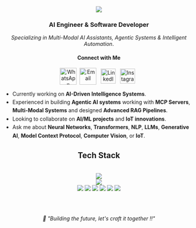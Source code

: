 
<h1 align="center">
  <a href="https://git.io/typing-svg">
    <img src="https://readme-typing-svg.herokuapp.com/?font=Righteous&size=35&center=true&vCenter=true&width=600&height=70&duration=4000&lines=console.log('Hi+there+!!!');const+developer+=+'Sharan+Kumar+R';while(coding)+{+create()+};if(passionate)+return+true;" />
  </a>
</h1>


<div align="center">

### AI Engineer & Software Developer
*Specializing in Multi-Modal AI Assistants, Agentic Systems & Intelligent Automation*.

</div>
<h4 align="center">Connect with Me</h4>
<p align="center">
  <a title="WhatsApp" href="https://wa.me/9344780554" target="_blank"><img align="center" src="https://upload.wikimedia.org/wikipedia/commons/6/6b/WhatsApp.svg" alt="WhatsApp" height="45" width="45" /></a>&nbsp;
  <a title="Email" href="mailto:sharankumarjl723@gmail.com" target="_blank"><img align="center" src="https://skillicons.dev/icons?i=gmail" alt="Email" height="45" width="45" /></a>
  &nbsp;
  <a title="LinkedIn" href="https://www.linkedin.com/in/sharan-kumar-r-1ba00124b/" target="_blank"><img align="center" src="https://skillicons.dev/icons?i=linkedin" alt="LinkedIn" height="40" width="40" /></a>
  &nbsp;
    <a title="Instagram" href="https://www.instagram.com/_sharan._.kumar_/" target="_blank"><img align="center" src="https://skillicons.dev/icons?i=instagram" alt="Instagram" height="40" width="40" /></a>
  &nbsp;



<ul style="max-width: 600px; margin: auto; padding-left: 20px; line-height: 1.6;">
  <li>Currently working on <b>AI-Driven Intelligence Systems</b>.</li>
  <li>Experienced in building <b>Agentic AI systems</b> working with <b>MCP Servers</b>, <b>Multi-Modal Systems</b> and designed <b>Advanced RAG Pipelines</b>.</li>
  <li>Looking to collaborate on <b>AI/ML projects</b> and <b>IoT innovations</b>.</li>
  <li>Ask me about <b>Neural Networks</b>, <b>Transformers</b>, <b>NLP</b>, <b>LLMs</b>, <b>Generative AI</b>, <b>Model Context Protocol</b>, <b>Computer Vision</b>, or <b>IoT</b>.</li>
</ul>


<h2 align="center"> Tech Stack </h2>
<br/>
<div align="center">
    <img src="https://skillicons.dev/icons?i=python,java,javascript,nodejs,expressjs,flask,fastapi,sqlite,git,opencv,arduino" /><br>
    <img src="https://skillicons.dev/icons?i=tensorflow,scikitlearn,matlab,html,css,react,github,vscode,raspberrypi,pytorch,postman" /><br>
    <img src="https://img.shields.io/badge/LangChain-1C3C3C?style=for-the-badge&logo=langchain&logoColor=white" />
    <img src="https://img.shields.io/badge/OpenAI-412991?style=for-the-badge&logo=openai&logoColor=white" />
    <img src="https://img.shields.io/badge/Groq-FF6600?style=for-the-badge&logo=groq&logoColor=white" />
    <img src="https://img.shields.io/badge/Llama-8B2635?style=for-the-badge&logo=meta&logoColor=white" />
    <img src="https://img.shields.io/badge/ChromaDB-FF6B6B?style=for-the-badge" />
    <img src="https://img.shields.io/badge/Twilio-F22F46?style=for-the-badge&logo=twilio&logoColor=white" />
</div>


<br/><br/>
<div align="center">
  <em>💭 "Building the future, let's craft it together !!"</em> 
</div>
